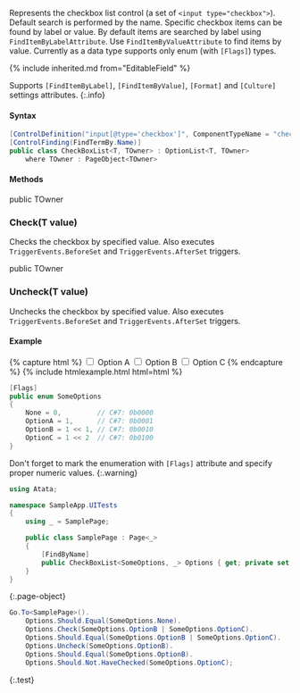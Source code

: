 Represents the checkbox list control (a set of `<input type="checkbox">`).
Default search is performed by the name.
Specific checkbox items can be found by label or value.
By default items are searched by label using `FindItemByLabelAttribute`.
Use `FindItemByValueAttribute` to find items by value.
Currently as a data type supports only enum (with `[Flags]`) types.

{% include inherited.md from="EditableField" %}

Supports `[FindItemByLabel]`, `[FindItemByValue]`, `[Format]` and `[Culture]` settings attributes.
{:.info}

#### Syntax

```cs
[ControlDefinition("input[@type='checkbox']", ComponentTypeName = "checkbox list", IgnoreNameEndings = "CheckBoxes,CheckBoxList,CheckBoxGroup,Options,OptionGroup")]
[ControlFinding(FindTermBy.Name)]
public class CheckBoxList<T, TOwner> : OptionList<T, TOwner>
    where TOwner : PageObject<TOwner>
```

#### Methods

<div class="member">
    <span class="head"><span class="keyword">public</span> <span class="type">TOwner</span></span>
    <h3><span class="body">Check</span><span class="tail">(<span class="type">T</span> value)</span></h3>
</div>

Checks the checkbox by specified value. Also executes `TriggerEvents.BeforeSet` and `TriggerEvents.AfterSet` triggers.

<div class="member">
    <span class="head"><span class="keyword">public</span> <span class="type">TOwner</span></span>
    <h3><span class="body">Uncheck</span><span class="tail">(<span class="type">T</span> value)</span></h3>
</div>

Unchecks the checkbox by specified value. Also executes `TriggerEvents.BeforeSet` and `TriggerEvents.AfterSet` triggers.

#### Example

{% capture html %}
<label class="checkbox-inline">
    <input type="checkbox" name="options" value="OptionA">
    Option A
</label>
<label class="checkbox-inline">
    <input type="checkbox" name="options" value="OptionB">
    Option B
</label>
<label class="checkbox-inline">
    <input type="checkbox" name="options" value="OptionC">
    Option C
</label>
{% endcapture %}
{% include htmlexample.html html=html %}

```cs
[Flags]
public enum SomeOptions
{
    None = 0,         // C#7: 0b0000
    OptionA = 1,      // C#7: 0b0001
    OptionB = 1 << 1, // C#7: 0b0010
    OptionC = 1 << 2  // C#7: 0b0100
}
```

Don't forget to mark the enumeration with `[Flags]` attribute and specify proper numeric values.
{:.warning}

```cs
using Atata;

namespace SampleApp.UITests
{
    using _ = SamplePage;

    public class SamplePage : Page<_>
    {
        [FindByName]
        public CheckBoxList<SomeOptions, _> Options { get; private set; }
    }
}
```
{:.page-object}

```cs
Go.To<SamplePage>().
    Options.Should.Equal(SomeOptions.None).
    Options.Check(SomeOptions.OptionB | SomeOptions.OptionC).
    Options.Should.Equal(SomeOptions.OptionB | SomeOptions.OptionC).
    Options.Uncheck(SomeOptions.OptionB).
    Options.Should.Equal(SomeOptions.OptionB).
    Options.Should.Not.HaveChecked(SomeOptions.OptionC);
```
{:.test}